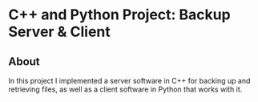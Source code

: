 # C++ and Python Project: Backup Server & Client

## About

In this project I implemented a server software in C++ for backing up and retrieving files, as well as a client software in Python that works with it.

